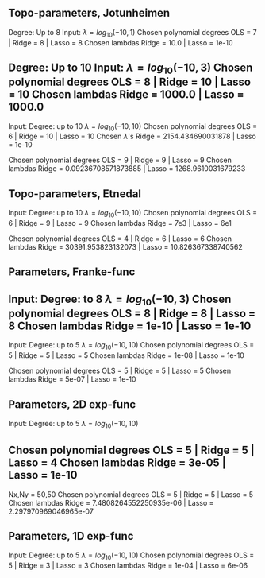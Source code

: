## Topo-parameters, Jotunheimen
Degree: Up to 8
Input: $\lambda = log_{10}(-10,1)$
Chosen polynomial degrees
OLS   =  7  | Ridge =  8  | Lasso =  8
Chosen lambdas
Ridge =  10.0  | Lasso =  1e-10

Degree: Up to 10
Input: $\lambda = log_{10}(-10,3)$
Chosen polynomial degrees
OLS   =  8  | Ridge =  10  | Lasso =  10
Chosen lambdas
Ridge =  1000.0  | Lasso =  1000.0
---
Input: 
Degree: up to 10
$\lambda = log_{10}(-10,10)$
Chosen polynomial degrees
OLS   =  6  | Ridge =  10  | Lasso =  10
Chosen $\lambda$'s
Ridge =  2154.434690031878  | Lasso =  1e-10

Chosen polynomial degrees
OLS   =  9  | Ridge =  9  | Lasso =  9
Chosen lambdas
Ridge =  0.09236708571873885  | Lasso =  1268.9610031679233

## Topo-parameters, Etnedal
Input: 
Degree: up to 10
$\lambda = log_{10}(-10,10)$
Chosen polynomial degrees
OLS   =  6  | Ridge =  9  | Lasso =  9
Chosen lambdas
Ridge =  7e3  | Lasso =  6e1

Chosen polynomial degrees
OLS   =  4  | Ridge =  6  | Lasso =  6
Chosen lambdas
Ridge =  30391.953823132073  | Lasso =  10.826367338740562

## Parameters, Franke-func
Input:
Degree: to 8
$\lambda = log_{10}(-10,3)$
Chosen polynomial degrees
OLS   =  8  | Ridge =  8  | Lasso =  8
Chosen lambdas
Ridge =  1e-10  | Lasso =  1e-10
---
Input: 
Degree: up to 5
$\lambda = log_{10}(-10,10)$
Chosen polynomial degrees
OLS   =  5  | Ridge =  5  | Lasso =  5
Chosen lambdas
Ridge =  1e-08  | Lasso =  1e-10

Chosen polynomial degrees
OLS   =  5  | Ridge =  5  | Lasso =  5
Chosen lambdas
Ridge =  5e-07  | Lasso =  1e-10

## Parameters, 2D exp-func
Input: 
Degree: up to 5
$\lambda = log_{10}(-10,10)$

Chosen polynomial degrees
OLS   =  5  | Ridge =  5  | Lasso =  4
Chosen lambdas
Ridge =  3e-05  | Lasso =  1e-10
---
Nx,Ny = 50,50
Chosen polynomial degrees
OLS   =  5  | Ridge =  5  | Lasso =  5
Chosen lambdas
Ridge =  7.4808264552250935e-06  | Lasso =  2.297970969046965e-07

## Parameters, 1D exp-func
Input: 
Degree: up to 5
$\lambda = log_{10}(-10,10)$
Chosen polynomial degrees
OLS   =  5  | Ridge =  3  | Lasso =  3
Chosen lambdas
Ridge =  1e-04 | Lasso =  6e-06